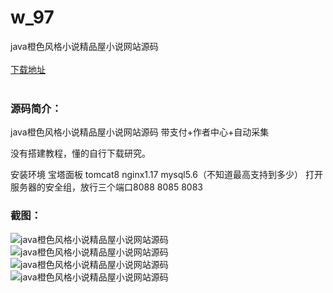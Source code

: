 # w_97
java橙色风格小说精品屋小说网站源码
<br/></br>
[下载地址](https://www.uuid2.com/97.html "下载地址")
<br/></br>
<h3>源码简介：</h3>
<p>java橙色风格小说精品屋小说网站源码 带支付+作者中心+自动采集<p>
<p>没有搭建教程，懂的自行下载研究。<p>
<p>安装环境
宝塔面板
tomcat8
nginx1.17
mysql5.6（不知道最高支持到多少）
打开服务器的安全组，放行三个端口8088 8085 8083<p>
<h3>截图：</h3>
<img src="https://www.uuid2.com/wp-content/uploads/img/202105/b4873fc228.jpg" alt="java橙色风格小说精品屋小说网站源码"><img src="https://www.uuid2.com/wp-content/uploads/img/202105/f5e9f38828.jpg" alt="java橙色风格小说精品屋小说网站源码"><img src="https://www.uuid2.com/wp-content/uploads/img/202105/f5e9f38368.jpg" alt="java橙色风格小说精品屋小说网站源码"><img src="https://www.uuid2.com/wp-content/uploads/img/202105/7359bbf487.jpg" alt="java橙色风格小说精品屋小说网站源码">

